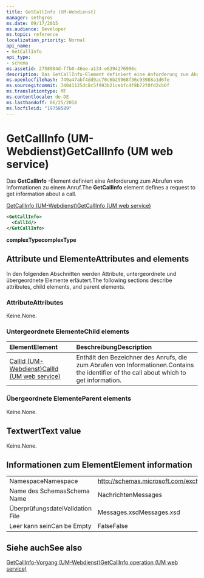 ```yaml
---
title: GetCallInfo (UM-Webdienst)
manager: sethgros
ms.date: 09/17/2015
ms.audience: Developer
ms.topic: reference
localization_priority: Normal
api_name:
- GetCallInfo
api_type:
- schema
ms.assetid: 2758904d-ffb0-46ee-a134-e6394276996c
description: Das GetCallInfo-Element definiert eine Anforderung zum Abrufen von Informationen zu einem Anruf.
ms.openlocfilehash: 749a47abf4dd9ac70c6b29968f36c93988a1d6fe
ms.sourcegitcommit: 34041125dc8c5f993b21cebfc4f8b72f0fd2cb6f
ms.translationtype: MT
ms.contentlocale: de-DE
ms.lasthandoff: 06/25/2018
ms.locfileid: "19758589"
---
```

# <a name="getcallinfo-um-web-service"></a><span data-ttu-id="d9a06-103">GetCallInfo (UM-Webdienst)</span><span class="sxs-lookup"><span data-stu-id="d9a06-103">GetCallInfo (UM web service)</span></span>

<span data-ttu-id="d9a06-104">Das **GetCallInfo** -Element definiert eine Anforderung zum Abrufen von Informationen zu einem Anruf.</span><span class="sxs-lookup"><span data-stu-id="d9a06-104">The **GetCallInfo** element defines a request to get information about a call.</span></span> 
  
[<span data-ttu-id="d9a06-105">GetCallInfo (UM-Webdienst)</span><span class="sxs-lookup"><span data-stu-id="d9a06-105">GetCallInfo (UM web service)</span></span>](getcallinfo-um-web-service.md)
  
```xml
<GetCallInfo>
  <CallId/>
</GetCallInfo>
```

 <span data-ttu-id="d9a06-106">**complexType**</span><span class="sxs-lookup"><span data-stu-id="d9a06-106">**complexType**</span></span>
## <a name="attributes-and-elements"></a><span data-ttu-id="d9a06-107">Attribute und Elemente</span><span class="sxs-lookup"><span data-stu-id="d9a06-107">Attributes and elements</span></span>

<span data-ttu-id="d9a06-108">In den folgenden Abschnitten werden Attribute, untergeordnete und übergeordnete Elemente erläutert.</span><span class="sxs-lookup"><span data-stu-id="d9a06-108">The following sections describe attributes, child elements, and parent elements.</span></span>
  
### <a name="attributes"></a><span data-ttu-id="d9a06-109">Attribute</span><span class="sxs-lookup"><span data-stu-id="d9a06-109">Attributes</span></span>

<span data-ttu-id="d9a06-110">Keine.</span><span class="sxs-lookup"><span data-stu-id="d9a06-110">None.</span></span>
  
### <a name="child-elements"></a><span data-ttu-id="d9a06-111">Untergeordnete Elemente</span><span class="sxs-lookup"><span data-stu-id="d9a06-111">Child elements</span></span>

|<span data-ttu-id="d9a06-112">**Element**</span><span class="sxs-lookup"><span data-stu-id="d9a06-112">**Element**</span></span>|<span data-ttu-id="d9a06-113">**Beschreibung**</span><span class="sxs-lookup"><span data-stu-id="d9a06-113">**Description**</span></span>|
|:-----|:-----|
|[<span data-ttu-id="d9a06-114">CallId (UM-Webdienst)</span><span class="sxs-lookup"><span data-stu-id="d9a06-114">CallId (UM web service)</span></span>](callid-um-web-service.md) <br/> |<span data-ttu-id="d9a06-115">Enthält den Bezeichner des Anrufs, die zum Abrufen von Informationen.</span><span class="sxs-lookup"><span data-stu-id="d9a06-115">Contains the identifier of the call about which to get information.</span></span>  <br/> |
   
### <a name="parent-elements"></a><span data-ttu-id="d9a06-116">Übergeordnete Elemente</span><span class="sxs-lookup"><span data-stu-id="d9a06-116">Parent elements</span></span>

<span data-ttu-id="d9a06-117">Keine.</span><span class="sxs-lookup"><span data-stu-id="d9a06-117">None.</span></span>
  
## <a name="text-value"></a><span data-ttu-id="d9a06-118">Textwert</span><span class="sxs-lookup"><span data-stu-id="d9a06-118">Text value</span></span>

<span data-ttu-id="d9a06-119">Keine.</span><span class="sxs-lookup"><span data-stu-id="d9a06-119">None.</span></span>
  
## <a name="element-information"></a><span data-ttu-id="d9a06-120">Informationen zum Element</span><span class="sxs-lookup"><span data-stu-id="d9a06-120">Element information</span></span>

|||
|:-----|:-----|
|<span data-ttu-id="d9a06-121">Namespace</span><span class="sxs-lookup"><span data-stu-id="d9a06-121">Namespace</span></span>  <br/> |http://schemas.microsoft.com/exchange/services/2006/messages  <br/> |
|<span data-ttu-id="d9a06-122">Name des Schemas</span><span class="sxs-lookup"><span data-stu-id="d9a06-122">Schema Name</span></span>  <br/> |<span data-ttu-id="d9a06-123">Nachrichten</span><span class="sxs-lookup"><span data-stu-id="d9a06-123">Messages</span></span>  <br/> |
|<span data-ttu-id="d9a06-124">Überprüfungsdatei</span><span class="sxs-lookup"><span data-stu-id="d9a06-124">Validation File</span></span>  <br/> |<span data-ttu-id="d9a06-125">Messages.xsd</span><span class="sxs-lookup"><span data-stu-id="d9a06-125">Messages.xsd</span></span>  <br/> |
|<span data-ttu-id="d9a06-126">Leer kann sein</span><span class="sxs-lookup"><span data-stu-id="d9a06-126">Can be Empty</span></span>  <br/> |<span data-ttu-id="d9a06-127">False</span><span class="sxs-lookup"><span data-stu-id="d9a06-127">False</span></span>  <br/> |
   
## <a name="see-also"></a><span data-ttu-id="d9a06-128">Siehe auch</span><span class="sxs-lookup"><span data-stu-id="d9a06-128">See also</span></span>



[<span data-ttu-id="d9a06-129">GetCallInfo-Vorgang (UM-Webdienst)</span><span class="sxs-lookup"><span data-stu-id="d9a06-129">GetCallInfo operation (UM web service)</span></span>](getcallinfo-operation-um-web-service.md)

